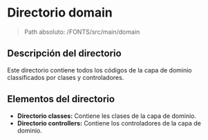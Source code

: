 # Directorio domain

> Path absoluto: /FONTS/src/main/domain

## Descripción del directorio
Este directorio contiene todos los códigos de la capa de dominio classificados por clases y controladores.

## Elementos del directorio

- **Directorio classes:**
  Contiene les clases de la capa de dominio.
- **Directorio controllers:**
  Contiene los controladores de la capa de dominio.